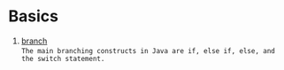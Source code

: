 # Basics
1. [branch](https://github.com/Bublik202/Introduction-to-Java/tree/main/Basics/branch) </br>```The main branching constructs in Java are if, else if, else, and the switch statement.```
